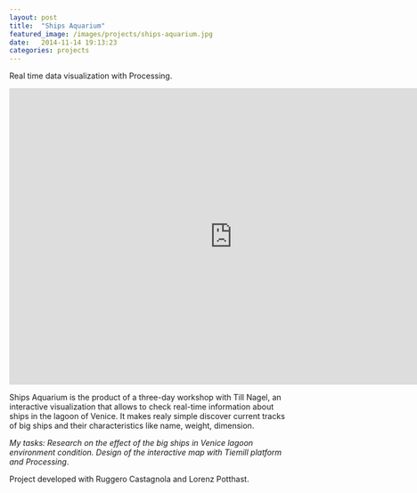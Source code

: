 ```yaml
---
layout: post
title:  "Ships Aquarium"
featured_image: /images/projects/ships-aquarium.jpg
date:   2014-11-14 19:13:23
categories: projects
---
```


Real time data visualization with Processing.

<iframe src="https://player.vimeo.com/video/59518870" width="800" height="533" frameborder="0" webkitallowfullscreen mozallowfullscreen allowfullscreen></iframe>

Ships Aquarium is the product of a three-day workshop with Till Nagel, an interactive visualization that allows to check real-time information about ships in the lagoon of Venice. It makes realy simple discover current tracks of big ships and their characteristics like name, weight, dimension.

*My tasks: Research on the effect of the big ships in Venice lagoon environment condition. Design of the interactive map with Tiemill platform and Processing*.

Project developed with Ruggero Castagnola and Lorenz Potthast.
